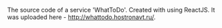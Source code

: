 The source code of a service 'WhatToDo'.
Created with using ReactJS.
It was uploaded here - http://whattodo.hostronavt.ru/.